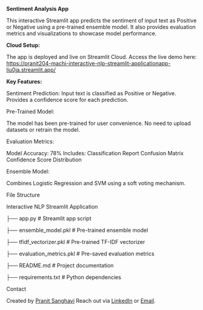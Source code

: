 **Sentiment Analysis App**

This interactive Streamlit app predicts the sentiment of input text as Positive or Negative using a pre-trained ensemble model. It also provides evaluation metrics and visualizations to showcase model performance.

**Cloud Setup:**

The app is deployed and live on Streamlit Cloud. Access the live demo here: https://pranit204-machi-interactive-nlp-streamlit-applicationapp-liu0ja.streamlit.app/

**Key Features:**

Sentiment Prediction:
Input text is classified as Positive or Negative.
Provides a confidence score for each prediction.

Pre-Trained Model:

The model has been pre-trained for user convenience.
No need to upload datasets or retrain the model.

Evaluation Metrics:

Model Accuracy: 78%
Includes:
Classification Report
Confusion Matrix
Confidence Score Distribution

Ensemble Model:

Combines Logistic Regression and SVM using a soft voting mechanism.

File Structure

Interactive NLP Streamlit Application

├── app.py                     # Streamlit app script

├── ensemble_model.pkl         # Pre-trained ensemble model

├── tfidf_vectorizer.pkl       # Pre-trained TF-IDF vectorizer

├── evaluation_metrics.pkl     # Pre-saved evaluation metrics

├── README.md                  # Project documentation

├── requirements.txt           # Python dependencies

Contact

Created by [Pranit Sanghavi](https://github.com/pranit204)
Reach out via [LinkedIn](https://www.linkedin.com/in/pranit-sanghavi) or [Email](mailto:pranit.careers@gmail.com).
